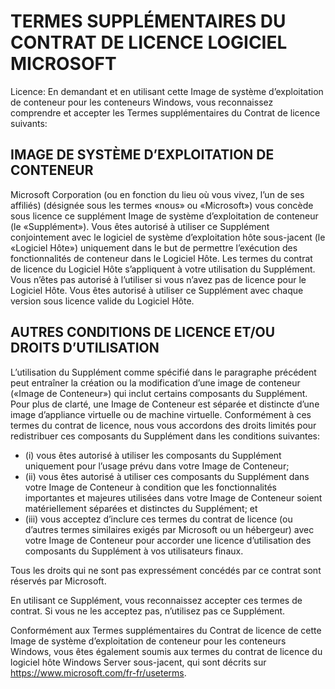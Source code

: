 
# <a name="microsoft-software-supplemental-license-terms"></a>TERMES SUPPLÉMENTAIRES DU CONTRAT DE LICENCE LOGICIEL MICROSOFT

Licence: En demandant et en utilisant cette Image de système d’exploitation de conteneur pour les conteneurs Windows, vous reconnaissez comprendre et accepter les Termes supplémentaires du Contrat de licence suivants:

## <a name="container-os-image"></a>IMAGE DE SYSTÈME D’EXPLOITATION DE CONTENEUR 

Microsoft Corporation (ou en fonction du lieu où vous vivez, l’un de ses affiliés) (désignée sous les termes «nous» ou «Microsoft») vous concède sous licence ce supplément Image de système d’exploitation de conteneur (le «Supplément»). Vous êtes autorisé à utiliser ce Supplément conjointement avec le logiciel de système d’exploitation hôte sous-jacent (le «Logiciel Hôte») uniquement dans le but de permettre l’exécution des fonctionnalités de conteneur dans le Logiciel Hôte.  Les termes du contrat de licence du Logiciel Hôte s’appliquent à votre utilisation du Supplément. Vous n’êtes pas autorisé à l’utiliser si vous n’avez pas de licence pour le Logiciel Hôte. Vous êtes autorisé à utiliser ce Supplément avec chaque version sous licence valide du Logiciel Hôte.

## <a name="additional-licensing-requirements-andor-use-rights"></a>AUTRES CONDITIONS DE LICENCE ET/OU DROITS D’UTILISATION 

L’utilisation du Supplément comme spécifié dans le paragraphe précédent peut entraîner la création ou la modification d’une image de conteneur («Image de Conteneur») qui inclut certains composants du Supplément. Pour plus de clarté, une Image de Conteneur est séparée et distincte d’une image d’appliance virtuelle ou de machine virtuelle.  Conformément à ces termes du contrat de licence, nous vous accordons des droits limités pour redistribuer ces composants du Supplément dans les conditions suivantes:

* (i) vous êtes autorisé à utiliser les composants du Supplément uniquement pour l’usage prévu dans votre Image de Conteneur;
* (ii) vous êtes autorisé à utiliser ces composants du Supplément dans votre Image de Conteneur à condition que les fonctionnalités importantes et majeures utilisées dans votre Image de Conteneur soient matériellement séparées et distinctes du Supplément; et 
* (iii) vous acceptez d’inclure ces termes du contrat de licence (ou d’autres termes similaires exigés par Microsoft ou un hébergeur) avec votre Image de Conteneur pour accorder une licence d’utilisation des composants du Supplément à vos utilisateurs finaux.

Tous les droits qui ne sont pas expressément concédés par ce contrat sont réservés par Microsoft.

En utilisant ce Supplément, vous reconnaissez accepter ces termes de contrat. Si vous ne les acceptez pas, n’utilisez pas ce Supplément.

Conformément aux Termes supplémentaires du Contrat de licence de cette Image de système d’exploitation de conteneur pour les conteneurs Windows, vous êtes également soumis aux termes du contrat de licence du logiciel hôte Windows Server sous-jacent, qui sont décrits sur https://www.microsoft.com/fr-fr/useterms.  
